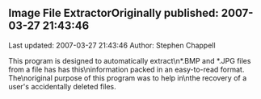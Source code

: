 ## Image File ExtractorOriginally published: 2007-03-27 21:43:46 
Last updated: 2007-03-27 21:43:46 
Author: Stephen Chappell 
 
This program is designed to automatically extract\n*.BMP and *.JPG files from a file has has this\ninformation packed in an easy-to-read format. The\noriginal purpose of this program was to help in\nthe recovery of a user's accidentally deleted files.